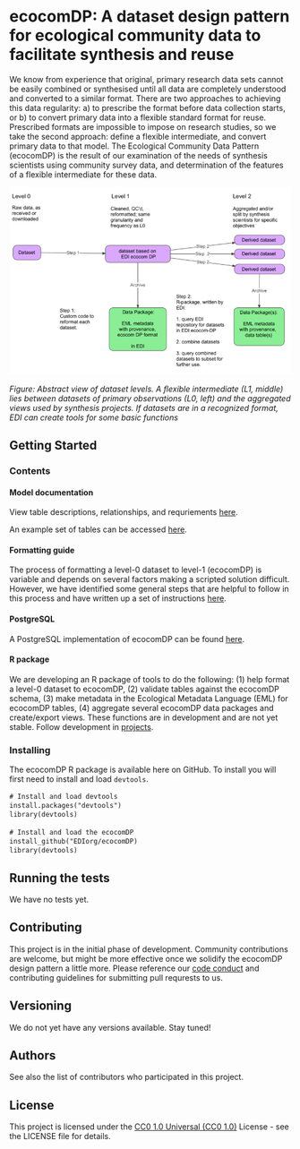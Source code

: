 # ecocomDP: A dataset design pattern for ecological community data to facilitate synthesis and reuse

We know from experience that original, primary research data sets cannot be easily combined or synthesised until all data are completely understood and converted to a similar format. There are two approaches to achieving this data regularity: a) to prescribe the format before data collection starts, or b) to convert primary data into a flexible standard format for reuse. Prescribed formats are impossible to impose on research studies, so we take the second approach: define a flexible intermediate, and convert primary data to that model. The Ecological Community Data Pattern (ecocomDP) is the result of our examination of the needs of synthesis scientists using community survey data, and determination of the features of a flexible intermediate for these data.

![](https://github.com/EDIorg/ecocomDP/blob/master/documentation/images/ecocom_dp_workflow_cut.png)

_Figure: Abstract view of dataset levels. A flexible intermediate (L1, middle) lies between datasets of primary observations (L0, left) and the aggregated views used by synthesis projects. If datasets are in a recognized format, EDI can create tools for some basic functions_

## Getting Started

### Contents

#### Model documentation

View table descriptions, relationships, and requriements [here](https://github.com/EDIorg/ecocomDP/tree/master/documentation/model).

An example set of tables can be accessed [here](https://github.com/EDIorg/ecocomDP/tree/master/documentation/examples).

#### Formatting guide

The process of formatting a level-0 dataset to level-1 (ecocomDP) is variable and depends on several factors making a scripted solution difficult. However, we have identified some general steps that are helpful to follow in this process and have written up a set of instructions [here](https://github.com/EDIorg/ecocomDP/tree/master/documentation/instructions).

#### PostgreSQL

A PostgreSQL implementation of ecocomDP can be found [here](https://github.com/EDIorg/ecocomDP/tree/master/postgreSQL).

#### R package

We are developing an R package of tools to do the following: (1) help format a level-0 dataset to ecocomDP, (2) validate tables against the ecocomDP schema, (3) make metadata in the Ecological Metadata Language (EML) for ecocomDP tables, (4) aggregate several ecocomDP data packages and create/export views. These functions are in development and are not yet stable. Follow development in [projects](https://github.com/EDIorg/ecocomDP/projects).

### Installing

The ecocomDP R package is available here on GitHub. To install you will first need to install and load `devtools`.

```
# Install and load devtools
install.packages("devtools")
library(devtools)

# Install and load the ecocomDP
install_github("EDIorg/ecocomDP)
library(devtools)
```

## Running the tests

We have no tests yet.

## Contributing

This project is in the initial phase of development. Community contributions are welcome, but might be more effective once we solidify the ecocomDP design pattern a little more. Please reference our [code conduct](https://github.com/EDIorg/ecocomDP/blob/master/CODE_OF_CONDUCT.md) and contributing guidelines for submitting pull requrests to us.

## Versioning

We do not yet have any versions available. Stay tuned!

## Authors

See also the list of contributors who participated in this project.

## License

This project is licensed under the [CC0 1.0 Universal (CC0 1.0)](https://creativecommons.org/publicdomain/zero/1.0/legalcode) License - see the LICENSE file for details.
